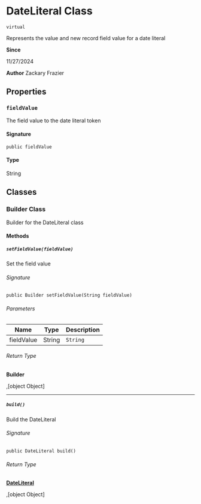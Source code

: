 # DateLiteral Class
`virtual`

Represents the value and new record field value for a date literal

**Since** 

11/27/2024

**Author** Zackary Frazier

## Properties
### `fieldValue`

The field value to the date literal token

#### Signature
```apex
public fieldValue
```

#### Type
String

## Classes
### Builder Class

Builder for the DateLiteral class

#### Methods
##### `setFieldValue(fieldValue)`

Set the field value

###### Signature
```apex
public Builder setFieldValue(String fieldValue)
```

###### Parameters
| Name | Type | Description |
|------|------|-------------|
| fieldValue | String | `String` |

###### Return Type
**Builder**

,[object Object]

---

##### `build()`

Build the DateLiteral

###### Signature
```apex
public DateLiteral build()
```

###### Return Type
**[DateLiteral](DateLiteral.md)**

,[object Object]